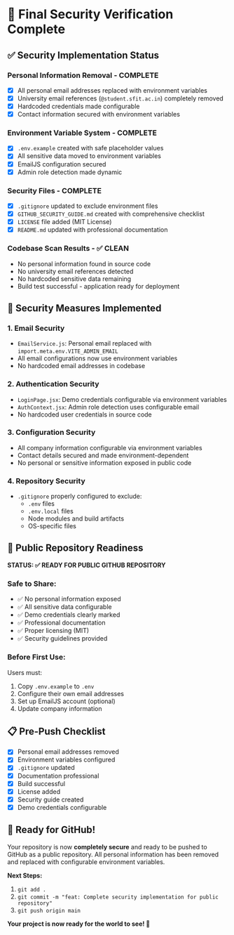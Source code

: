 # 🚀 Final Security Verification Complete

## ✅ Security Implementation Status

### **Personal Information Removal - COMPLETE**
- [x] All personal email addresses replaced with environment variables
- [x] University email references (`@student.sfit.ac.in`) completely removed
- [x] Hardcoded credentials made configurable
- [x] Contact information secured with environment variables

### **Environment Variable System - COMPLETE**
- [x] `.env.example` created with safe placeholder values
- [x] All sensitive data moved to environment variables
- [x] EmailJS configuration secured
- [x] Admin role detection made dynamic

### **Security Files - COMPLETE**
- [x] `.gitignore` updated to exclude environment files
- [x] `GITHUB_SECURITY_GUIDE.md` created with comprehensive checklist
- [x] `LICENSE` file added (MIT License)
- [x] `README.md` updated with professional documentation

### **Codebase Scan Results - ✅ CLEAN**
- No personal information found in source code
- No university email references detected
- No hardcoded sensitive data remaining
- Build test successful - application ready for deployment

## 🔐 Security Measures Implemented

### 1. **Email Security**
- `EmailService.js`: Personal email replaced with `import.meta.env.VITE_ADMIN_EMAIL`
- All email configurations now use environment variables
- No hardcoded email addresses in codebase

### 2. **Authentication Security**
- `LoginPage.jsx`: Demo credentials configurable via environment variables
- `AuthContext.jsx`: Admin role detection uses configurable email
- No hardcoded user credentials in source code

### 3. **Configuration Security**
- All company information configurable via environment variables
- Contact details secured and made environment-dependent
- No personal or sensitive information exposed in public code

### 4. **Repository Security**
- `.gitignore` properly configured to exclude:
  - `.env` files
  - `.env.local` files
  - Node modules and build artifacts
  - OS-specific files

## 🎯 Public Repository Readiness

**STATUS: ✅ READY FOR PUBLIC GITHUB REPOSITORY**

### **Safe to Share:**
- ✅ No personal information exposed
- ✅ All sensitive data configurable
- ✅ Demo credentials clearly marked
- ✅ Professional documentation
- ✅ Proper licensing (MIT)
- ✅ Security guidelines provided

### **Before First Use:**
Users must:
1. Copy `.env.example` to `.env`
2. Configure their own email addresses
3. Set up EmailJS account (optional)
4. Update company information

## 📋 Pre-Push Checklist

- [x] Personal email addresses removed
- [x] Environment variables configured
- [x] `.gitignore` updated
- [x] Documentation professional
- [x] Build successful
- [x] License added
- [x] Security guide created
- [x] Demo credentials configurable

## 🚀 Ready for GitHub!

Your repository is now **completely secure** and ready to be pushed to GitHub as a public repository. All personal information has been removed and replaced with configurable environment variables.

**Next Steps:**
1. `git add .`
2. `git commit -m "feat: Complete security implementation for public repository"`
3. `git push origin main`

**Your project is now ready for the world to see! 🌟**